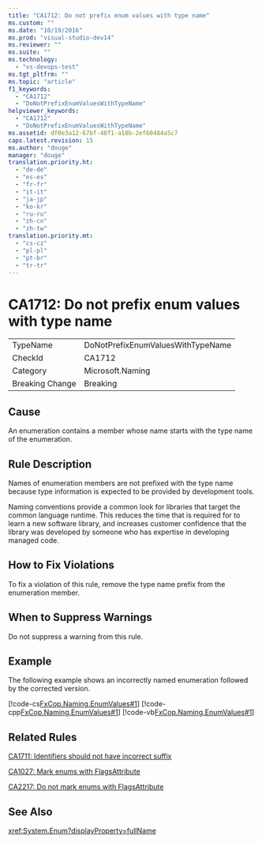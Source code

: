 ```yaml
---
title: "CA1712: Do not prefix enum values with type name"
ms.custom: ""
ms.date: "10/19/2016"
ms.prod: "visual-studio-dev14"
ms.reviewer: ""
ms.suite: ""
ms.technology: 
  - "vs-devops-test"
ms.tgt_pltfrm: ""
ms.topic: "article"
f1_keywords: 
  - "CA1712"
  - "DoNotPrefixEnumValuesWithTypeName"
helpviewer_keywords: 
  - "CA1712"
  - "DoNotPrefixEnumValuesWithTypeName"
ms.assetid: df0e3a12-67bf-48f1-a10b-2ef60484a5c7
caps.latest.revision: 15
ms.author: "douge"
manager: "douge"
translation.priority.ht: 
  - "de-de"
  - "es-es"
  - "fr-fr"
  - "it-it"
  - "ja-jp"
  - "ko-kr"
  - "ru-ru"
  - "zh-cn"
  - "zh-tw"
translation.priority.mt: 
  - "cs-cz"
  - "pl-pl"
  - "pt-br"
  - "tr-tr"
---
```

# CA1712: Do not prefix enum values with type name
|||  
|-|-|  
|TypeName|DoNotPrefixEnumValuesWithTypeName|  
|CheckId|CA1712|  
|Category|Microsoft.Naming|  
|Breaking Change|Breaking|  
  
## Cause  
 An enumeration contains a member whose name starts with the type name of the enumeration.  
  
## Rule Description  
 Names of enumeration members are not prefixed with the type name because type information is expected to be provided by development tools.  
  
 Naming conventions provide a common look for libraries that target the common language runtime. This reduces the time that is required for to learn a new software library, and increases customer confidence that the library was developed by someone who has expertise in developing managed code.  
  
## How to Fix Violations  
 To fix a violation of this rule, remove the type name prefix from the enumeration member.  
  
## When to Suppress Warnings  
 Do not suppress a warning from this rule.  
  
## Example  
 The following example shows an incorrectly named enumeration followed by the corrected version.  
  
 [!code-cs[FxCop.Naming.EnumValues#1](../code-quality/codesnippet/CSharp/ca1712--do-not-prefix-enum-values-with-type-name_1.cs)]
 [!code-cpp[FxCop.Naming.EnumValues#1](../code-quality/codesnippet/CPP/ca1712--do-not-prefix-enum-values-with-type-name_1.cpp)]
 [!code-vb[FxCop.Naming.EnumValues#1](../code-quality/codesnippet/VisualBasic/ca1712--do-not-prefix-enum-values-with-type-name_1.vb)]  
  
## Related Rules  
 [CA1711: Identifiers should not have incorrect suffix](../code-quality/ca1711--identifiers-should-not-have-incorrect-suffix.md)  
  
 [CA1027: Mark enums with FlagsAttribute](../code-quality/ca1027--mark-enums-with-flagsattribute.md)  
  
 [CA2217: Do not mark enums with FlagsAttribute](../code-quality/ca2217--do-not-mark-enums-with-flagsattribute.md)  
  
## See Also  
 <xref:System.Enum?displayProperty=fullName>